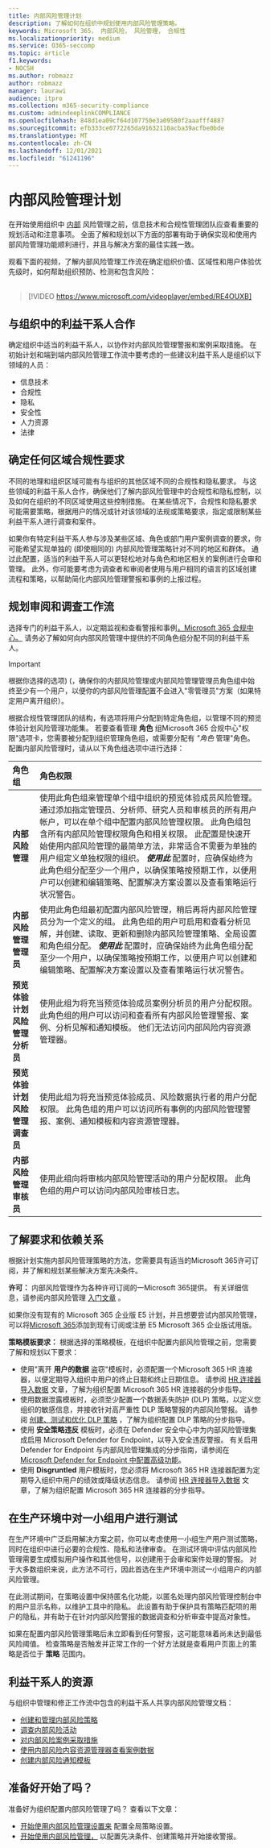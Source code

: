 ```yaml
---
title: 内部风险管理计划
description: 了解如何在组织中规划使用内部风险管理策略。
keywords: Microsoft 365， 内部风险， 风险管理， 合规性
ms.localizationpriority: medium
ms.service: O365-seccomp
ms.topic: article
f1.keywords:
- NOCSH
ms.author: robmazz
author: robmazz
manager: laurawi
audience: itpro
ms.collection: m365-security-compliance
ms.custom: admindeeplinkCOMPLIANCE
ms.openlocfilehash: 848d1ea09cf64d107750e3a09580f2aaafff4887
ms.sourcegitcommit: efb333ce0772265da91632110acba39acfbe0bde
ms.translationtype: MT
ms.contentlocale: zh-CN
ms.lasthandoff: 12/01/2021
ms.locfileid: "61241196"
---
```

# <a name="plan-for-insider-risk-management"></a>内部风险管理计划

在开始使用组织中 [内部](insider-risk-management.md) 风险管理之前，信息技术和合规性管理团队应查看重要的规划活动和注意事项。 全面了解和规划以下方面的部署有助于确保实现和使用内部风险管理功能顺利进行，并且与解决方案的最佳实践一致。

观看下面的视频，了解内部风险管理工作流在确定组织价值、区域性和用户体验优先级时，如何帮助组织预防、检测和包含风险：
<br>
<br>

>[!VIDEO https://www.microsoft.com/videoplayer/embed/RE4OUXB]

## <a name="work-with-stakeholders-in-your-organization"></a>与组织中的利益干系人合作

确定组织中适当的利益干系人，以协作对内部风险管理警报和案例采取措施。 在初始计划和端到端内部风险管理工作流中要考虑的一些建议利益干系人[](insider-risk-management.md#workflow)是组织以下领域的人员：

- 信息技术
- 合规性
- 隐私
- 安全性
- 人力资源
- 法律

## <a name="determine-any-regional-compliance-requirements"></a>确定任何区域合规性要求

不同的地理和组织区域可能有与组织的其他区域不同的合规性和隐私要求。 与这些领域的利益干系人合作，确保他们了解内部风险管理中的合规性和隐私控制，以及如何在组织的不同区域使用这些控制措施。 在某些情况下，合规性和隐私要求可能需要策略，根据用户的情况或针对该领域的法规或策略要求，指定或限制某些利益干系人进行调查和案件。

如果你有特定利益干系人参与涉及某些区域、角色或部门用户案例调查的要求，你可能希望实现单独的 (即使相同的) 内部风险管理策略针对不同的地区和群体。 [](insider-risk-management-policies.md) 通过此配置，适当的利益干系人可以更轻松地对与角色和地区相关的案例进行会审和管理。 此外，你可能要考虑为调查者和审阅者使用与用户相同的语言的区域创建流程和策略，以帮助简化内部风险管理警报和事例的上报过程。

## <a name="plan-for-the-review-and-investigation-workflow"></a>规划审阅和调查工作流

选择专门的利益干系人，以定期监视和查看警报和事例[，Microsoft 365 合规中心。](https://compliance.microsoft.com) 请务必了解如何向内部风险管理中提供的不同角色组分配不同的利益干系人。

>[!IMPORTANT]
>根据你选择的选项)  (，确保你的内部风险管理或内部风险管理管理员角色组中始终至少有一个用户，以便你的内部风险管理配置不会进入"零管理员"方案（如果特定用户离开组织）。

根据合规性管理团队的结构，有选项将用户分配到特定角色组，以管理不同的预览体验计划风险管理功能集。 若要查看管理 **角色** 组Microsoft 365 合规中心"权限"选项卡，您需要被分配到组织管理角色组，或需要分配有 *"角色* 管理"角色。 配置内部风险管理时，请从以下角色组选项中进行选择：

| **角色组** | **角色权限** |
| :------------- | :------------------- |
| **内部风险管理** | 使用此角色组来管理单个组中组织的预览体验成员风险管理。 通过添加指定管理员、分析师、研究人员和审核员的所有用户帐户，可以在单个组中配置内部风险管理权限。 此角色组包含所有内部风险管理权限角色和相关权限。 此配置是快速开始使用内部风险管理的最简单方法，非常适合不需要为单独的用户组定义单独权限的组织。 **_使用此_** 配置时，应确保始终为此角色组分配至少一个用户，以确保策略按预期工作，以便用户可以创建和编辑策略、配置解决方案设置以及查看策略运行状况警告。|
| **内部风险管理管理员** | 使用此角色组最初配置内部风险管理，稍后再将内部风险管理员分为一个定义的组。 此角色组的用户可启用和查看分析见解，并创建、读取、更新和删除内部风险管理策略、全局设置和角色组分配。 **_使用此_** 配置时，应确保始终为此角色组分配至少一个用户，以确保策略按预期工作，以便用户可以创建和编辑策略、配置解决方案设置以及查看策略运行状况警告。 |
| **预览体验计划风险管理分析员** | 使用此组为将充当预览体验成员案例分析员的用户分配权限。 此角色组的用户可以访问和查看所有内部风险管理警报、案例、分析见解和通知模板。 他们无法访问内部风险内容资源管理器。 |
| **预览体验计划风险管理调查员** | 使用此组为将充当预览体验成员、风险数据执行者的用户分配权限。 此角色组的用户可以访问所有事例的内部风险管理警报、案例、通知模板和内容资源管理器。 |
| **内部风险管理审核员** | 使用此组向将审核内部风险管理活动的用户分配权限。 此角色组的用户可以访问内部风险审核日志。 |

## <a name="understand-requirements-and-dependencies"></a>了解要求和依赖关系

根据计划实施内部风险管理策略的方法，您需要具有适当的Microsoft 365许可订阅，并了解和规划某些解决方案先决条件。

**许可：** 内部风险管理作为各种许可订阅的一Microsoft 365提供。 有关详细信息，请参阅内部风险管理 [入门文章](insider-risk-management-configure.md#subscriptions-and-licensing) 。

如果你没有现有的 Microsoft 365 企业版 E5 计划，并且想要尝试内部风险管理，可以将[Microsoft 365](/office365/admin/try-or-buy-microsoft-365)添加到现有订阅或注册 E5 Microsoft 365 企业版试用版。 [](https://www.microsoft.com/microsoft-365/enterprise)

**策略模板要求：** 根据选择的策略模板，在组织中配置内部风险管理之前，您需要了解和规划以下要求：

- 使用"离开 **用户的数据** 盗窃"模板时，必须配置一个Microsoft 365 HR 连接器，以便定期导入组织中用户的终止日期和终止日期信息。 请参阅 [HR 连接器导入数据](import-hr-data.md) 文章，了解为组织配置 Microsoft 365 HR 连接器的分步指导。
- 使用数据泄露模板时，必须至少配置一个数据丢失防护 (DLP) 策略，以定义您组织的敏感信息，并接收针对高严重性 DLP 策略警报的内部风险警报。 请参阅 [创建、测试和优化 DLP 策略](create-test-tune-dlp-policy.md) ，了解为组织配置 DLP 策略的分步指导。
- 使用 **安全策略违反** 模板时，必须在 Defender 安全中心中为内部风险管理集成启用 Microsoft Defender for Endpoint，以导入安全违反警报。 有关启用 Defender for Endpoint 与内部风险管理集成的分步指南，请参阅在 [Microsoft Defender for Endpoint 中配置高级功能](/windows/security/threat-protection/microsoft-defender-atp/advanced-features)。
- 使用 **Disgruntled** 用户模板时，您必须将 Microsoft 365 HR 连接器配置为定期导入组织中用户的绩效或降级状态信息。 请参阅 [HR 连接器导入数据](import-hr-data.md) 文章，了解为组织配置 Microsoft 365 HR 连接器的分步指导。

## <a name="test-with-a-small-group-of-users-in-a-production-environment"></a>在生产环境中对一小组用户进行测试

在生产环境中广泛启用解决方案之前，你可以考虑使用一小组生产用户测试策略，同时在组织中进行必要的合规性、隐私和法律审查。 在测试环境中评估内部风险管理需要生成模拟用户操作和其他信号，以创建用于会审和案件处理的警报。 对于大多数组织来说，此方法不可行，因此首选在生产环境中测试一小组用户的内部风险管理。

在此测试期间，在策略设置中保持匿名化功能，以匿名处理内部风险管理控制台中的用户显示名称，以维护工具中的隐私。 此设置有助于保护具有策略匹配项的用户的隐私，并有助于在针对内部风险警报的数据调查和分析审查中提高对象性。

如果在配置内部风险管理策略后未立即看到任何警报，这可能意味着尚未达到最低风险阈值。 检查策略是否触发并正常工作的一个好方法就是查看用户页面上的策略是否位于 **策略** 范围内。

## <a name="resources-for-stakeholders"></a>利益干系人的资源

与组织中管理和修正工作流中包含的利益干系人共享内部风险管理文档：

- [创建和管理内部风险策略](insider-risk-management-policies.md)
- [调查内部风险活动](insider-risk-management-activities.md)
- [对内部风险案例采取措施](insider-risk-management-cases.md)
- [使用内部风险内容资源管理器查看案例数据](insider-risk-management-content-explorer.md)
- [创建内部风险通知模板](insider-risk-management-notices.md)

## <a name="ready-to-get-started"></a>准备好开始了吗？

准备好为组织配置内部风险管理了吗？ 查看以下文章：

- [开始使用内部风险管理设置来](insider-risk-management-settings.md) 配置全局策略设置。
- [开始使用内部风险管理，](insider-risk-management-configure.md) 以配置先决条件、创建策略并开始接收警报。

